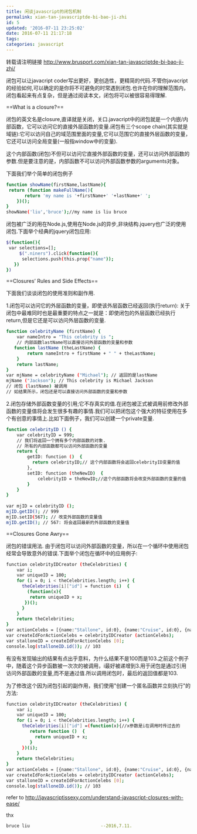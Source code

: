 ```yaml
---
title: 闲谈javascript的闭包机制
permalink: xian-tan-javascriptde-bi-bao-ji-zhi
id: 5
updated: '2016-07-11 23:25:02'
date: 2016-07-11 21:17:18
tags:
categories: javascript
---
```



转载请注明链接 http://www.brusport.com/xian-tan-javascriptde-bi-bao-ji-zhi/

闭包可以让javacript coder写出更好，更创造性，更精简的代码.不管你javacript的经验如何,可以确定的是你将不可避免的时常遇到闭包.也许在你的理解范围内，闭包看起来有点复杂，但是通过阅读本文，闭包将可以被很容易得理解.

==What is a closure?==

闭包的英文名是closure,直译就是关闭，关口.javacript中的闭包就是一个内嵌/内部函数，它可以访问它的直接外层函数的变量.闭包有三个scope chain(其实就是域链):它可以访问自己的域范围里面的变量,它可以范围它的直接外层函数的变量，它还可以访问全局变量(一般指window中的变量).

这个内部函数(闭包)不但可以访问它直接外部函数的变量，还可以访问外部函数的参数.但是要注意的是，内部函数不可以访问外部函数参数的arguments对象。

下面我们举个简单的闭包例子
``` bash
function showName(firstName,lastName){
 return (function makeFullName(){
       return 'my name is '+firstName+' '+lastName+' ';
    })();
}
showName('liu','bruce');//my name is liu bruce
```
闭包被广泛的用在Node.js,使用在Node.js的异步,非块结构.jquery也广泛的使用闭包.下面举个经典的jquery闭包应用:
``` bash
$(function(){
 var selections=[];
     $(".niners").click(function(){
      selections.push(this.prop("name"));
   })
})

```
<!--more-->

==Closures’ Rules and Side Effects==

下面我们谈谈闭包的使用准则和副作用.

1.闭包可以访问它的外层函数的变量，即使该外层函数已经返回(执行return):
  关于闭包中最难同时也是最重要的特点之一就是：即使闭包的外层函数已经执行return,但是它还是可以访问外层函数的变量.

``` bash
function celebrityName (firstName) {
    var nameIntro = "This celebrity is ";
    // 内部函数lastName可以直接访问外部函数的变量和参数
   function lastName (theLastName) {
        return nameIntro + firstName + " " + theLastName;
    }
    return lastName;
}
var mjName = celebrityName ("Michael"); // 返回的是lastName
mjName ("Jackson"); // This celebrity is Michael Jackson
// 闭包 (lastName) 被调用
// 如结果所示，闭包还是可以直接访问外部函数的变量和参数
```

2.闭包存储外部函数变量的引用;它不存真实的值.在闭包被正式被调用前修改外部函数的变量值将会发生很多有趣的事情.我们可以把闭包这个强大的特征使用在多个有创意的事情上.比如下面例子，我们可以创建一个private变量.
``` bash
function celebrityID () {
    var celebrityID = 999;
    // 我们将返回一个拥有多个内部函数的对象.
    // 所有的内部函数都可以访问外部函数的变量
    return {
        getID: function ()  {
          return celebrityID;// 这个内部函数将会返回celebrityID变量的值​
        },
        setID: function (theNewID)  {
            celebrityID = theNewID;//这个内部函数将会改变外部函数的变量的值
        }
    }
}
​
​var mjID = celebrityID ();
mjID.getID(); // 999​
mjID.setID(567); // 改变外部函数的变量值
mjID.getID(); // 567: 将会返回最新的外部函数的变量值
```

==Closures Gone Awry==

闭包的错误用法.
由于闭包可以访问外部函数的变量，所以在一个循环中使用闭包经常会导致意外的错误.下面举个闭包在循环中的应用例子:
``` bash
​function celebrityIDCreator (theCelebrities) {
    var i;
    var uniqueID = 100;
    for (i = 0; i < theCelebrities.length; i++) {
      theCelebrities[i]["id"] = function (i)  {
        (function(x){
         return uniqueID + x;
       })();
      }
    }
    return theCelebrities;
}
​var actionCelebs = [{name:"Stallone", id:0}, {name:"Cruise", id:0}, {name:"Willis", id:0}];
​var createIdForActionCelebs = celebrityIDCreator (actionCelebs);
​var stalloneID = createIdForActionCelebs [0];
console.log(stalloneID.id()); // 103
```
有没有发现输出的结果有点出乎意料，为什么结果不是100而是103.之前这个例子中，随着这个异步函数被一次次的被调用，i最好被递增到3.用于闭包是通过引用访问外部函数的变量,而不是通过值.所以调用闭包时，最后的返回值都是103.

为了修改这个因为闭包引起的副作用，我们使用"创建一个匿名函数并立刻执行"的方法:
``` bash
​function celebrityIDCreator (theCelebrities) {
    var i;
    var uniqueID = 100;
    for (i = 0; i < theCelebrities.length; i++) {
      theCelebrities[i]["id"] =(function(x){//x参数是i在调用时传过去的
         return function ()  {
           return uniqueID + x;
         }
      })(i);
    }
    return theCelebrities;
}
​var actionCelebs = [{name:"Stallone", id:0}, {name:"Cruise", id:0}, {name:"Willis", id:0}];
​var createIdForActionCelebs = celebrityIDCreator (actionCelebs);
​var stalloneID = createIdForActionCelebs [0];
console.log(stalloneID.id()); // 103
```

refer to http://javascriptissexy.com/understand-javascript-closures-with-ease/

thx

``` bash
bruce liu                           --2016,7.11.
```



